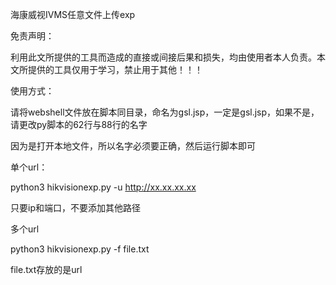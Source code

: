 海康威视IVMS任意文件上传exp

免责声明：

利用此文所提供的工具而造成的直接或间接后果和损失，均由使用者本人负责。本文所提供的工具仅用于学习，禁止用于其他！！！

使用方式：

请将webshell文件放在脚本同目录，命名为gsl.jsp，一定是gsl.jsp，如果不是，请更改py脚本的62行与88行的名字

因为是打开本地文件，所以名字必须要正确，然后运行脚本即可

单个url：

python3 hikvisionexp.py -u http://xx.xx.xx.xx

只要ip和端口，不要添加其他路径

多个url

python3 hikvisionexp.py -f file.txt

file.txt存放的是url
